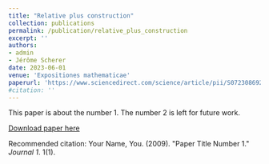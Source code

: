 ```yaml
---
title: "Relative plus construction"
collection: publications
permalink: /publication/relative_plus_construction
excerpt: ''
authors:
- admin
- Jérôme Scherer
date: 2023-06-01
venue: 'Expositiones mathematicae'
paperurl: 'https://www.sciencedirect.com/science/article/pii/S0723086923000348'
#citation: ''
---
```

This paper is about the number 1. The number 2 is left for future work.

[Download paper here](http://academicpages.github.io/files/paper1.pdf)

Recommended citation: Your Name, You. (2009). "Paper Title Number 1." <i>Journal 1</i>. 1(1).
